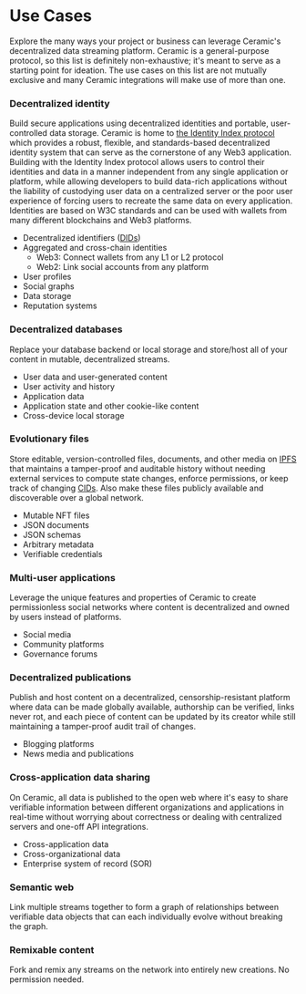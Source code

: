 # Use Cases

Explore the many ways your project or business can leverage Ceramic's decentralized data streaming platform. Ceramic is a general-purpose protocol, so this list is definitely non-exhaustive; it's meant to serve as a starting point for ideation. The use cases on this list are not mutually exclusive and many Ceramic integrations will make use of more than one.

### **Decentralized identity**

Build secure applications using decentralized identities and portable, user-controlled data storage. Ceramic is home to [the Identity Index protocol](../docs/advanced/standards/application-protocols/cip11-identity-index.md) which provides a robust, flexible, and standards-based decentralized identity system that can serve as the cornerstone of any Web3 application. Building with the Identity Index protocol allows users to control their identities and data in a manner independent from any single application or platform, while allowing developers to build data-rich applications without the liability of custodying user data on a centralized server or the poor user experience of forcing users to recreate the same data on every application. Identities are based on W3C standards and can be used with wallets from many different blockchains and Web3 platforms.

- Decentralized identifiers ([DIDs](./glossary.md#dids))
- Aggregated and cross-chain identities
  - Web3: Connect wallets from any L1 or L2 protocol
  - Web2: Link social accounts from any platform
- User profiles
- Social graphs
- Data storage
- Reputation systems

### **Decentralized databases**

Replace your database backend or local storage and store/host all of your content in mutable, decentralized streams.

- User data and user-generated content
- User activity and history
- Application data
- Application state and other cookie-like content
- Cross-device local storage

### **Evolutionary files**

Store editable, version-controlled files, documents, and other media on [IPFS](./glossary.md#ipfs) that maintains a tamper-proof and auditable history without needing external services to compute state changes, enforce permissions, or keep track of changing [CIDs](./glossary.md#cid). Also make these files publicly available and discoverable over a global network.

- Mutable NFT files
- JSON documents
- JSON schemas
- Arbitrary metadata
- Verifiable credentials

### **Multi-user applications**

Leverage the unique features and properties of Ceramic to create permissionless social networks where content is decentralized and owned by users instead of platforms.

- Social media
- Community platforms
- Governance forums

### **Decentralized publications**

Publish and host content on a decentralized, censorship-resistant platform where data can be made globally available, authorship can be verified, links never rot, and each piece of content can be updated by its creator while still maintaining a tamper-proof audit trail of changes.

- Blogging platforms
- News media and publications

### **Cross-application data sharing**

On Ceramic, all data is published to the open web where it's easy to share verifiable information between different organizations and applications in real-time without worrying about correctness or dealing with centralized servers and one-off API integrations.

- Cross-application data
- Cross-organizational data
- Enterprise system of record (SOR)

### **Semantic web**

Link multiple streams together to form a graph of relationships between verifiable data objects that can each individually evolve without breaking the graph.

### **Remixable content**

Fork and remix any streams on the network into entirely new creations. No permission needed.
